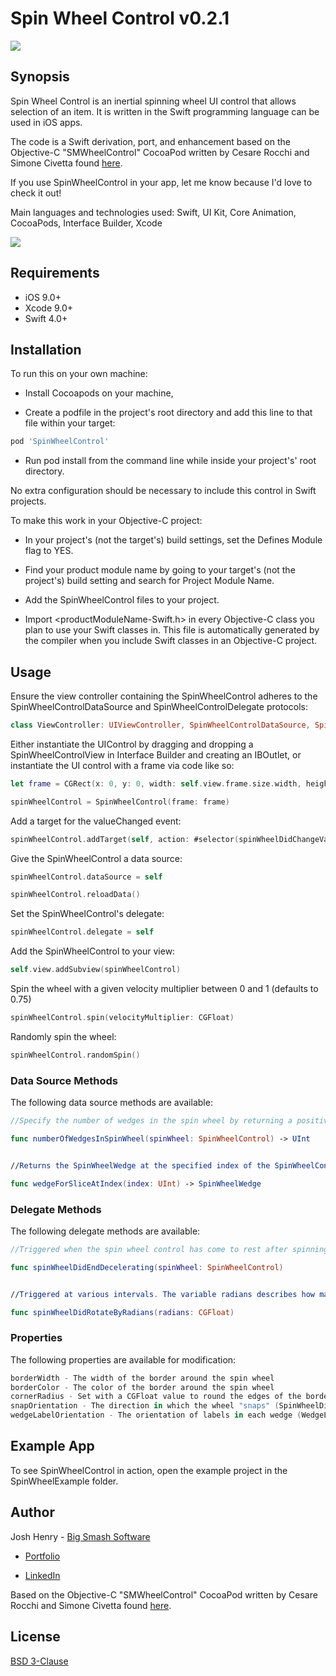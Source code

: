 # Spin Wheel Control v0.2.1

<img src="spinwheelcontrol-logo.jpg?raw=true">

## Synopsis

Spin Wheel Control is an inertial spinning wheel UI control that allows selection of an item. It is written in the Swift programming language can be used in iOS apps.

The code is a Swift derivation, port, and enhancement based on the Objective-C "SMWheelControl" CocoaPod written by Cesare Rocchi and Simone Civetta found [here](https://cocoapods.org/pods/SMWheelControl).

If you use SpinWheelControl in your app, let me know because I'd love to check it out! 

Main languages and technologies used: Swift, UI Kit, Core Animation, CocoaPods, Interface Builder, Xcode

<img src="spinwheelcontrol-demo.gif?raw=true">

## Requirements

* iOS 9.0+
* Xcode 9.0+
* Swift 4.0+

## Installation 

To run this on your own machine: 

* Install Cocoapods on your machine, 

* Create a podfile in the project's root directory and add this line to that file within your target:

```ruby
pod 'SpinWheelControl'
```

* Run pod install from the command line while inside your project's' root directory.

No extra configuration should be necessary to include this control in Swift projects.

To make this work in your Objective-C project:

* In your project's (not the target's) build settings, set the Defines Module flag to YES.

* Find your product module name by going to your target's (not the project's) build setting and search for Project Module Name.

* Add the SpinWheelControl files to your project.

* Import <productModuleName-Swift.h> in every Objective-C class you plan to use your Swift classes in. This file is automatically generated by the compiler when you include Swift classes in an Objective-C project.


## Usage

Ensure the view controller containing the SpinWheelControl adheres to the SpinWheelControlDataSource and SpinWheelControlDelegate protocols:

```swift
class ViewController: UIViewController, SpinWheelControlDataSource, SpinWheelControlDelegate
```


Either instantiate the UIControl by dragging and dropping a SpinWheelControlView in Interface Builder and creating an IBOutlet, or instantiate the UI control with a frame via code like so:

```swift
let frame = CGRect(x: 0, y: 0, width: self.view.frame.size.width, height: self.view.frame.size.width)

spinWheelControl = SpinWheelControl(frame: frame)
```


Add a target for the valueChanged event:

```swift
spinWheelControl.addTarget(self, action: #selector(spinWheelDidChangeValue), for: UIControlEvents.valueChanged)
```


Give the SpinWheelControl a data source:

```swift
spinWheelControl.dataSource = self

spinWheelControl.reloadData()
```


Set the SpinWheelControl's delegate:

```swift
spinWheelControl.delegate = self
```


Add the SpinWheelControl to your view:

```swift
self.view.addSubview(spinWheelControl)
```

Spin the wheel with a given velocity multiplier between 0 and 1 (defaults to 0.75)
```Swift
spinWheelControl.spin(velocityMultiplier: CGFloat)
```

Randomly spin the wheel:

```Swift
spinWheelControl.randomSpin()
```


### Data Source Methods

The following data source methods are available:

```swift
//Specify the number of wedges in the spin wheel by returning a positive value that is greater than 1

func numberOfWedgesInSpinWheel(spinWheel: SpinWheelControl) -> UInt


//Returns the SpinWheelWedge at the specified index of the SpinWheelControl

func wedgeForSliceAtIndex(index: UInt) -> SpinWheelWedge
```


### Delegate Methods


The following delegate methods are available:

```swift
//Triggered when the spin wheel control has come to rest after spinning.

func spinWheelDidEndDecelerating(spinWheel: SpinWheelControl)


//Triggered at various intervals. The variable radians describes how many radians the spin wheel control has moved since the last time this method was called.

func spinWheelDidRotateByRadians(radians: CGFloat)
```

### Properties


The following properties are available for modification:

```swift
borderWidth - The width of the border around the spin wheel
borderColor - The color of the border around the spin wheel
cornerRadius - Set with a CGFloat value to round the edges of the border around the spin wheel
snapOrientation - The direction in which the wheel "snaps" (SpinWheelDirection.up, SpinWheelDirection.right, SpinWheelDirection.down, or SpinWheelDirection.left)
wedgeLabelOrientation - The orientation of labels in each wedge (WedgeLabelOrientation.inOut or WedgeLabelOrientation.around)
```


## Example App

To see SpinWheelControl in action, open the example project in the SpinWheelExample folder.


## Author

Josh Henry - [Big Smash Software](http://www.bigsmashsoftware.com)

* [Portfolio](http://www.joshhenry.info)

* [LinkedIn](https://www.linkedin.com/in/joshdhenry)

Based on the Objective-C "SMWheelControl" CocoaPod written by Cesare Rocchi and Simone Civetta found [here](https://cocoapods.org/pods/SMWheelControl).


## License
[BSD 3-Clause](http://opensource.org/licenses/BSD-3-Clause)
